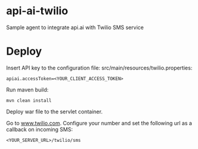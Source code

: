 # api-ai-twilio
Sample agent to integrate api.ai with Twilio SMS service

# Deploy

Insert API key to the configuration file: src/main/resources/twilio.properties:
```
apiai.accessToken=<YOUR_CLIENT_ACCESS_TOKEN>
```

Run maven build:
```
mvn clean install
```

Deploy war file to the servlet container.

Go to www.twilio.com. Configure your number and set the following url as a callback on incoming SMS:
```
<YOUR_SERVER_URL>/twilio/sms
```
